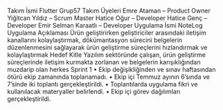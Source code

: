 Takım İsmi
Flutter Grup57
Takım Üyeleri
Emre Ataman – Product Owner
Yiğitcan Yıldız – Scrum Master
Hatice Oğur – Developer 
Hatice Genç – Developer 
Emir Selman Karaatlı – Developer
Uygulama İsmi
NoteLog
Uygulama Açıklaması
Ürün geliştirirken geliştiriciler arasındaki iletişim kanallarını kolaylaştırmak, dökümantasyon sürecini belgelerin düzenlenmesini sağlayarak ürün geliştirme süreçlerini hızlandırmak ve kolaylaştırmak 
Hedef Kitle
Yazılım sektöründe çalışan, ürün geliştirme süreçlerinde iletişim kurmakta zorlanan ve belgelerin karışıklığından muzdarip olan herkes 
Sprint 1
•	Ekip değişikliğinden ve sınav haftasından ötürü ekip zamanında toplanamadı.
•	Ekip içi Temmuz ayının 6’sında ve 7’sinde iki toplantı gerçekleştirildi.
•	Toplantılarda uygulama fikri ve kullanılacak materyaller belirlendi. 
•	Ekip içi görev dağılımları gerçekleştirildi. 


